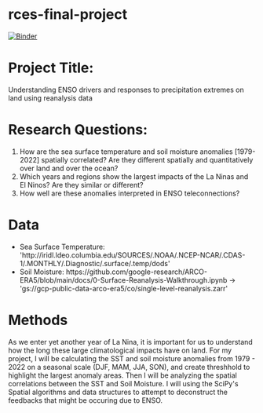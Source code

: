 # rces-final-project

[![Binder](https://mybinder.org/badge_logo.svg)](https://mybinder.org/v2/gh/pangeo-data/pangeo-docker-images.git/2022.09.21?urlpath=git-pull%3Frepo%3Dhttps%253A%252F%252Fgithub.com%252Faandishah%252Frces-final-project%26urlpath%3Dlab%252Ftree%252Frces-final-project%252FASamara_Final_Project.ipynb%26branch%3Dmain)

# Project Title:
Understanding ENSO drivers and responses to precipitation extremes on land using reanalysis data

# Research Questions: 
<ol>
    <li> How are the sea surface temperature and soil moisture anomalies [1979-2022] spatially correlated? Are they different spatially and quantitatively over land and over the ocean? </li>
   <li> Which years and regions show the largest impacts of the La Ninas and El Ninos? Are they similar or different? </li>
   <li> How well are these anomalies interpreted in ENSO teleconnections? </li>
</ol>

# Data

<ul> 
    <li> Sea Surface Temperature: 'http://iridl.ldeo.columbia.edu/SOURCES/.NOAA/.NCEP-NCAR/.CDAS-1/.MONTHLY/.Diagnostic/.surface/.temp/dods' </li>
    <li> Soil Moisture: https://github.com/google-research/ARCO-ERA5/blob/main/docs/0-Surface-Reanalysis-Walkthrough.ipynb -> 'gs://gcp-public-data-arco-era5/co/single-level-reanalysis.zarr' </li>
</ul>

# Methods 

As we enter yet another year of La Nina, it is important for us to understand how the long these large climatological impacts have on land. For my project, I will be calculating the SST and soil moisture anomalies from 1979 - 2022 on a seasonal scale (DJF, MAM, JJA, SON), and create threshhold to highlight the largest anomaly areas. Then I will be analyzing the spatial correlations between the SST and Soil Moisture. I will using the SciPy's Spatial algorithms and data structures to attempt to deconstruct the feedbacks that might be occuring due to ENSO.  